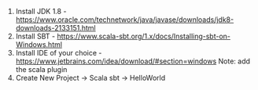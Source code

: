 1. Install JDK 1.8 - https://www.oracle.com/technetwork/java/javase/downloads/jdk8-downloads-2133151.html
2. Install SBT - https://www.scala-sbt.org/1.x/docs/Installing-sbt-on-Windows.html
3. Install IDE of your choice - https://www.jetbrains.com/idea/download/#section=windows
   Note: add the scala plugin
4. Create New Project -> Scala sbt -> HelloWorld

